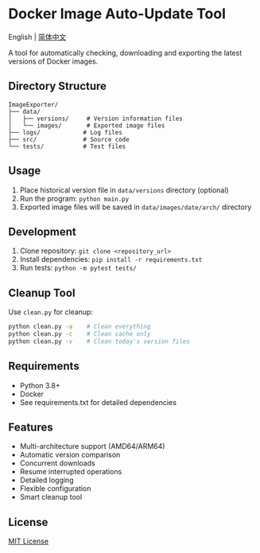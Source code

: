 # Docker Image Auto-Update Tool

English | [简体中文](README.md)

A tool for automatically checking, downloading and exporting the latest versions of Docker images.

## Directory Structure

```
ImageExporter/
├── data/
│   ├── versions/     # Version information files
│   └── images/       # Exported image files
├── logs/            # Log files
├── src/             # Source code
└── tests/           # Test files
```

## Usage

1. Place historical version file in `data/versions` directory (optional)
2. Run the program: `python main.py`
3. Exported image files will be saved in `data/images/date/arch/` directory

## Development

1. Clone repository: `git clone <repository_url>`
2. Install dependencies: `pip install -r requirements.txt`
3. Run tests: `python -m pytest tests/`

## Cleanup Tool

Use `clean.py` for cleanup:
```bash
python clean.py -a    # Clean everything
python clean.py -c    # Clean cache only
python clean.py -v    # Clean today's version files
```

## Requirements

- Python 3.8+
- Docker
- See requirements.txt for detailed dependencies

## Features

- Multi-architecture support (AMD64/ARM64)
- Automatic version comparison
- Concurrent downloads
- Resume interrupted operations
- Detailed logging
- Flexible configuration
- Smart cleanup tool

## License

[MIT License](LICENSE)
